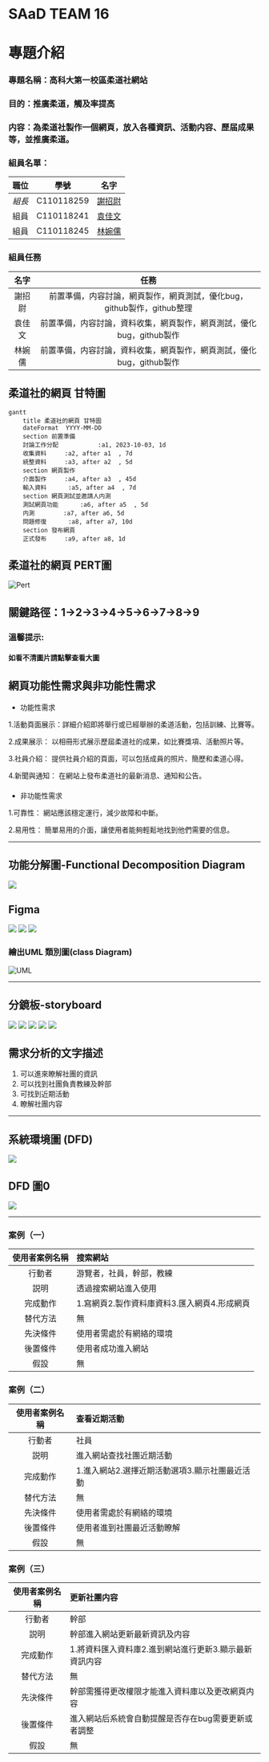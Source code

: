 # SAaD TEAM 16

# 專題介紹
### 專題名稱：高科大第一校區柔道社網站
### 目的：推廣柔道，觸及率提高
### 内容：為柔道社製作一個網頁，放入各種資訊、活動内容、歷届成果等，並推廣柔道。

### 組員名單：
|職位|學號|名字|
|:--:|:--:|:--:|
|*組長*|C110118259|[謝招尉](https://github.com/WEI0527/C11118259)|
|組員|C110118241|[袁佳文](https://github.com/azsx1674/SAaD)|
|組員|C110118245|[林婉儒](https://github.com/subabunbear/C110118245)|

###  組員任務
|名字|任務|
|:--:|:--:|
|謝招尉| 前置準備，内容討論，網頁製作，網頁測試，優化bug，github製作，github整理 |
|袁佳文| 前置準備，内容討論，資料收集，網頁製作，網頁測試，優化bug，github製作 |
|林婉儒| 前置準備，内容討論，資料收集，網頁製作，網頁測試，優化bug，github製作 |

## 柔道社的網頁 甘特圖
```mermaid
gantt
    title 柔道社的網頁 甘特圖
    dateFormat  YYYY-MM-DD
    section 前置準備
    討論工作分配           :a1, 2023-10-03, 1d
    收集資料     :a2, after a1  , 7d
    統整資料     :a3, after a2  , 5d
    section 網頁製作
    介面製作     :a4, after a3  , 45d
    輸入資料      :a5, after a4  , 7d
    section 網頁測試並邀請人内測
    測試網頁功能      :a6, after a5  , 5d
    内測        :a7, after a6, 5d
    問題修復      :a8, after a7, 10d
    section 發布網頁
    正式發布     :a9, after a8, 1d
```
     
## 柔道社的網頁 PERT圖
![Pert](judo_PERT.png) 
## 關鍵路徑：1->2->3->4->5->6->7->8->9
### 溫馨提示:
#### 如看不清圖片請點擊查看大圖


## 網頁功能性需求與非功能性需求
#### 
- 功能性需求

1.活動頁面展示：詳細介紹即將舉行或已經舉辦的柔道活動，包括訓練、比賽等。

2.成果展示： 以相冊形式展示歷屆柔道社的成果，如比賽獎項、活動照片等。

3.社員介紹： 提供社員介紹的頁面，可以包括成員的照片、簡歷和柔道心得。

4.新聞與通知： 在網站上發布柔道社的最新消息、通知和公告。

####
- 非功能性需求

1.可靠性： 網站應該穩定運行，減少故障和中斷。

2.易用性： 簡單易用的介面，讓使用者能夠輕鬆地找到他們需要的信息。

---
## 功能分解圖-Functional Decomposition Diagram
![](功能分解圖.png)

## Figma
![](Figma_1.jpg)
![](Figma_2.jpg)
![](Figma_3.jpg)

### 繪出UML 類別圖(class Diagram)
![UML](UML.png)

---

## 分鏡板-storyboard
![](分鏡圖1.jpg)
![](分鏡圖2.jpg)
![](分鏡圖3.jpg)
![](分鏡圖4.jpg)
![](分鏡圖5.jpg)

## 需求分析的文字描述
1. 可以進來瞭解社團的資訊
2. 可以找到社團負責教練及幹部
3. 可找到近期活動
4. 瞭解社團内容

---

## 系統環境圖 (DFD)
![](系統環境圖.png)

## DFD 圖0
![](DFD0.png)

---

### 案例（一）

|使用者案例名稱|搜索網站|
|:-----:|:---------|
|行動者|游覽者，社員，幹部，教練|
|説明|透過搜索網站進入使用|
|完成動作|1.寫網頁2.製作資料庫資料3.匯入網頁4.形成網頁
|替代方法|無    |
|先決條件|使用者需處於有網絡的環境|
|後置條件|使用者成功進入網站|
|假設|無|

### 案例（二）

|使用者案例名稱|查看近期活動|
|:-----:|:---------|
|行動者|社員|
|説明|進入網站查找社團近期活動|
|完成動作|1.進入網站2.選擇近期活動選項3.顯示社團最近活動|
|替代方法|無|
|先決條件|使用者需處於有網絡的環境|
|後置條件|使用者進到社團最近活動瞭解|
|假設|無|

### 案例（三）

|使用者案例名稱|更新社團内容|
|:-----:|:---------|
|行動者|幹部|
|説明|幹部進入網站更新最新資訊及内容|
|完成動作|1.將資料匯入資料庫2.進到網站進行更新3.顯示最新資訊内容|
|替代方法|無|
|先決條件|幹部需獲得更改權限才能進入資料庫以及更改網頁内容|
|後置條件|進入網站后系統會自動提醒是否存在bug需要更新或者調整|
|假設|無|
